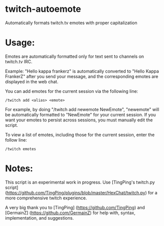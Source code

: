 twitch-autoemote
================
Automatically formats twitch.tv emotes with proper capitalization

Usage:
======
Emotes are automatically formatted only for text sent to channels on twitch.tv IRC.

Example: "Hello kappa frankerz" is automatically converted to "Hello Kappa FrankerZ" after you send your message, and the corresponding emotes are displayed in the web chat.

You can add emotes for the current session via the following line:

    /twitch add <alias> <emote>
    
For example, by doing "/twitch add newemote NewEmote", "newemote" will be automatically formatted to "NewEmote" for your current session. If you want your emotes to persist across sessions, you must manually edit the script.

To view a list of emotes, including those for the current session, enter the follow line:

    /twitch emotes

Notes:
======
This script is an experimental work in progress. Use [TingPing's twitch.py script] (https://github.com/TingPing/plugins/blob/master/HexChat/twitch.py) for a more comprehensive twitch experience.

A very big thank you to [TingPing] (https://github.com/TingPing) and [GermainZ] (https://github.com/GermainZ) for help with, syntax, implementation, and suggestions.